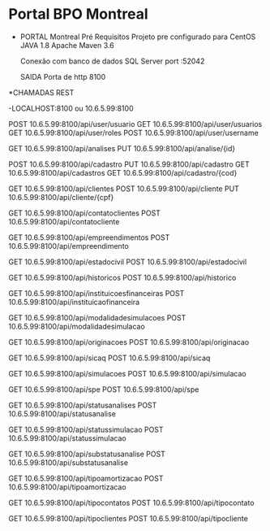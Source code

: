 # Portal BPO Montreal

- PORTAL Montreal
	Pré Requisitos 
	Projeto pre configurado para CentOS
	 JAVA 1.8 
	 Apache Maven 3.6 
	 
	 Conexão com banco de dados SQL Server  port :52042
	 
	 SAIDA
	 Porta de http 8100


*CHAMADAS REST
	
-LOCALHOST:8100  ou 10.6.5.99:8100 

POST 10.6.5.99:8100/api/user/usuario
GET 10.6.5.99:8100/api/user/usuarios
GET 10.6.5.99:8100/api/user/roles
POST 10.6.5.99:8100/api/user/username

GET 10.6.5.99:8100/api/analises
PUT 10.6.5.99:8100/api/analise/{id}

POST  10.6.5.99:8100/api/cadastro
PUT 10.6.5.99:8100/api/cadastro
GET 10.6.5.99:8100/api/cadastros
GET 10.6.5.99:8100/api/cadastro/{cod}

GET 10.6.5.99:8100/api/clientes
POST 10.6.5.99:8100/api/cliente
PUT 10.6.5.99:8100/api/cliente/{cpf}

GET 10.6.5.99:8100/api/contatoclientes
POST 10.6.5.99:8100/api/contatocliente

GET 10.6.5.99:8100/api/empreendimentos
POST 10.6.5.99:8100/api/empreendimento

GET 10.6.5.99:8100/api/estadocivil
POST 10.6.5.99:8100/api/estadocivil

GET 10.6.5.99:8100/api/historicos
POST 10.6.5.99:8100/api/historico

GET 10.6.5.99:8100/api/instituicoesfinanceiras
POST 10.6.5.99:8100/api/instituicaofinanceira

GET 10.6.5.99:8100/api/modalidadesimulacoes
POST 10.6.5.99:8100/api/modalidadesimulacao

GET 10.6.5.99:8100/api/originacoes
POST 10.6.5.99:8100/api/originacao

GET 10.6.5.99:8100/api/sicaq
POST 10.6.5.99:8100/api/sicaq

GET 10.6.5.99:8100/api/simulacoes
POST 10.6.5.99:8100/api/simulacao

GET 10.6.5.99:8100/api/spe
POST 10.6.5.99:8100/api/spe

GET 10.6.5.99:8100/api/statusanalises
POST 10.6.5.99:8100/api/statusanalise

GET 10.6.5.99:8100/api/statussimulacao
POST 10.6.5.99:8100/api/statussimulacao

GET 10.6.5.99:8100/api/substatusanalise
POST 10.6.5.99:8100/api/substatusanalise

GET 10.6.5.99:8100/api/tipoamortizacao
POST 10.6.5.99:8100/api/tipoamortizacao

GET 10.6.5.99:8100/api/tipocontatos
POST 10.6.5.99:8100/api/tipocontato

GET 10.6.5.99:8100/api/tipoclientes
POST 10.6.5.99:8100/api/tipocliente
